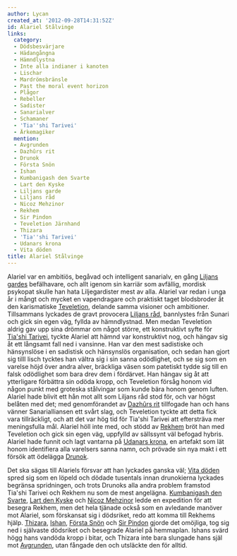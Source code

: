 ```yaml
---
author: Lycan
created_at: '2012-09-28T14:31:52Z'
id: Alariel Stålvinge
links:
  category:
  - Dödsbesvärjare
  - Hädangångna
  - Hämndlystna
  - Inte alla indianer i kanoten
  - Lischar
  - Mardrömsbränsle
  - Past the moral event horizon
  - Plågor
  - Rebeller
  - Sadister
  - Sanarialver
  - Schamaner
  - 'Tia''shi Tarivei'
  - Ärkemagiker
  mention:
  - Avgrunden
  - Dazhûrs rit
  - Drunok
  - Första Snön
  - Ishan
  - Kumbanigash den Svarte
  - Lart den Kyske
  - Liljans garde
  - Liljans råd
  - Nicoz Mehzinor
  - Rekhem
  - Sir Pindon
  - Teveletion Järnhand
  - Thizara
  - 'Tia''shi Tarivei'
  - Udanars krona
  - Vita döden
title: Alariel Stålvinge
---
```


Alariel var en ambitiös, begåvad och intelligent sanarialv, en gång [Liljans gardes] befälhavare,
och allt igenom sin karriär som avfällig, mordisk psykopat skulle han hata Liljegardister mest av
alla. Alariel var redan i unga år i mångt och mycket en vapendragare och praktiskt taget blodsbroder
åt den karismatiske [Teveletion], delande samma visioner och ambitioner. Tillsammans lyckades de
gravt provocera [Liljans råd], bannlystes från Sunari och gick sin egen väg, fyllda av hämndlystnad.
Men medan Teveletion aldrig gav upp sina drömmar om något större, ett konstruktivt syfte för
[Tia'shi Tarivei], tyckte Alariel att hämnd var konstruktivt nog, och hängav sig åt ett långsamt
fall ned i vansinne. Han var den mest sadistiske och hänsynslöse i en sadistisk och hänsynslös
organisation, och sedan han gjort sig tilll lisch tycktes han vältra sig i sin sanna odödlighet, och
se sig som en varelse höjd över andra alver, bräckliga väsen som patetiskt tydde sig till en falsk
odödlighet som bara drev dem i fördärvet. Han hängav sig åt att ytterligare förbättra sin odöda
kropp, och Teveletion försåg honom vid någon punkt med groteska stålvingar som kunde bära honom
genom luften. Alariel hade blivit ett hån mot allt som Liljans råd stod för, och var högst belåten
med det; med genomförandet av [Dazhûrs rit] tillfogade han och hans vänner Sanarialliansen ett svårt
slag, och Teveletion tyckte att detta fick vara tillräckligt, och att det var hög tid för Tia'shi
Tarivei att eftersträva mer meningsfulla mål. Alariel höll inte med, och stödd av [Rekhem] bröt han
med Teveletion och gick sin egen väg, uppfylld av sällssynt väl befogad hybris. Alariel hade funnit
och lagt vantarna på [Udanars krona], en artefakt som lät honom identifiera alla varelsers sanna
namn, och prövade sin nya makt i ett försök att ödelägga [Drunok].

Det ska sägas till Alariels försvar att han lyckades ganska väl; [Vita döden] spred sig som en
löpeld och dödade tusentals innan drunokierna lyckades begränsa spridningen, och trots Drunoks alla
andra problem framstod Tia'shi Tarivei och Rekhem nu som de mest angelägna. [Kumbanigash den
Svarte], [Lart den Kyske] och [Nicoz Mehzinor] ledde en expedition för att besegra Rekhem, men det
hela tjänade också som en avledande manöver mot Alariel, som förskansat sig i dödsriket, redo att
komma till Rekhems hjälp. [Thizara], [Ishan], [Första Snön] och [Sir Pindon] gjorde det omöjliga,
tog sig ned i självaste dödsriket och besegrade Alariel på hemmaplan. Ishans svärd högg hans vandöda
kropp i bitar, och Thizara inte bara slungade hans själ mot [Avgrunden], utan fångade den och
utsläckte den för alltid.

  [Liljans gardes]: Liljans_garde
  [Teveletion]: Teveletion_Järnhand
  [Liljans råd]: Liljans_råd
  [Tia'shi Tarivei]: Tiashi_Tarivei
  [Dazhûrs rit]: Dazhûrs_rit
  [Rekhem]: Rekhem
  [Udanars krona]: Udanars_krona
  [Drunok]: Drunok
  [Vita döden]: Vita_döden
  [Kumbanigash den Svarte]: Kumbanigash_den_Svarte
  [Lart den Kyske]: Lart_den_Kyske
  [Nicoz Mehzinor]: Nicoz_Mehzinor
  [Thizara]: Thizara
  [Ishan]: Ishan
  [Första Snön]: Första_Snön
  [Sir Pindon]: Sir_Pindon
  [Avgrunden]: Avgrunden